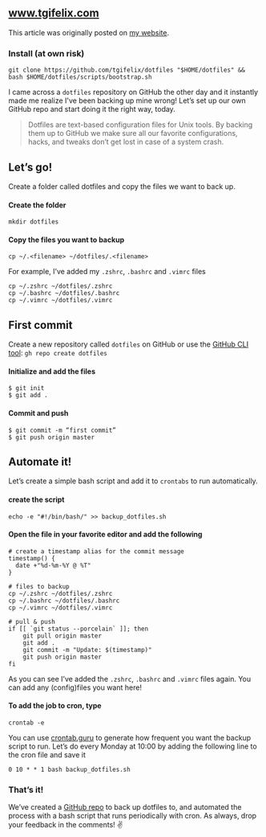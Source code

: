 ## www.tgifelix.com
This article was originally posted on [my website](https://www.tgifelix.com/).
### Install (at own risk)
```
git clone https://github.com/tgifelix/dotfiles "$HOME/dotfiles" && bash $HOME/dotfiles/scripts/bootstrap.sh
```

I came across a `dotfiles` repository on GitHub the other day and it instantly made me realize I've been backing up mine wrong! Let’s set up our own GitHub repo and start doing it the right way, today.

> Dotfiles are text-based configuration files for Unix tools. By backing them up to GitHub we make sure all our favorite configurations, hacks, and tweaks don’t get lost in case of a system crash. 

## Let’s go!
Create a folder called dotfiles and copy the files we want to back up.
#### Create the folder
```
mkdir dotfiles
```

#### Copy the files you want to backup
```
cp ~/.<filename> ~/dotfiles/.<filename>
```
For example, I’ve added my `.zshrc`, `.bashrc` and `.vimrc` files
```
cp ~/.zshrc ~/dotfiles/.zshrc
cp ~/.bashrc ~/dotfiles/.bashrc
cp ~/.vimrc ~/dotfiles/.vimrc
```

## First commit 
Create a new repository called `dotfiles` on GitHub or use the [GitHub CLI tool](https://cli.github.com): `gh repo create dotfiles`

#### Initialize and add the files
```
$ git init
$ git add .
```
#### Commit and push
```
$ git commit -m “first commit”
$ git push origin master
```


## Automate it!
Let’s create a simple bash script and add it to `crontabs` to run automatically.

#### create the script
```
echo -e "#!/bin/bash/" >> backup_dotfiles.sh
```

#### Open the file in your favorite editor and add the following
```
# create a timestamp alias for the commit message
timestamp() {
  date +"%d-%m-%Y @ %T"
}

# files to backup
cp ~/.zshrc ~/dotfiles/.zshrc
cp ~/.bashrc ~/dotfiles/.bashrc
cp ~/.vimrc ~/dotfiles/.vimrc

# pull & push
if [[ `git status --porcelain` ]]; then
    git pull origin master
    git add .
    git commit -m "Update: $(timestamp)"
    git push origin master
fi
```
As you can see I’ve added the `.zshrc`, `.bashrc` and `.vimrc` files again. You can add any (config)files you want here!

#### To add the job to cron, type
```
crontab -e
```
You can use [crontab.guru](https://crontab.guru) to generate how frequent you want the backup script to run. Let’s do every Monday at 10:00 by adding the following line to the cron file and save it
```
0 10 * * 1 bash backup_dotfiles.sh
```


### That’s it!

We’ve created a [GitHub repo](https://github.com/tgifelix/dotfiles) to back up dotfiles to, and automated the process with a bash script that runs periodically with cron. As always, drop your feedback in the comments! ✌️
